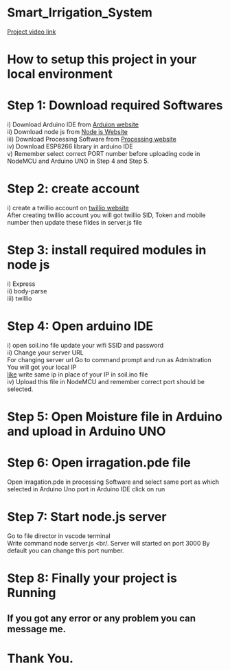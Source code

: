 # Smart_Irrigation_System

[Project video link](https://youtu.be/XtPWUWkVXfk?si=JcN2UBrWRrkCJx57)<br/>

# How to setup this project in your local environment<br/>

# Step 1: Download required Softwares<br/>
  i) Download Arduino IDE from [Arduion website](https://www.arduino.cc/en/software)<br/>
  ii) Download node js from [Node js Website](https://nodejs.org/en/download/prebuilt-installer)<br/>
  iii) Download Processing Software from [Processing website](https://processing.org/download)<br/>
  iv) Download ESP8266 library in arduino IDE <br/>
  v) Remember select correct PORT number before uploading code in NodeMCU and Arduino UNO in Step 4 and Step 5.<br>
# Step 2: create account<br/>
  i) create a twillio account on [twillio website](https://www.twilio.com/en-us)<br/>
After creating twillio account you will got twillio SID, Token and mobile number then update these fildes in server.js file<br/>
# Step 3: install required modules in node js <br/>
  i) Express<br/>
  ii) body-parse<br/>
  iii) twillio<br/>
# Step 4: Open arduino IDE<br/>
  i) open soil.ino file update your wifi SSID and password<br/>
  ii) Change your server URL <br/>
    For changing server url Go to command prompt and run as Admistration<br/>
    You will got your local IP<br/>  [like](https://github.com/Vinayyadav1025/Smart_Irrigation_System/blob/main/cmd.png)
    write same ip in place of your IP in soil.ino file<br/>
    iv) Upload this file in NodeMCU and remember correct port should be selected.<br/>
# Step 5: Open Moisture file in Arduino and upload in Arduino UNO<br/>
# Step 6: Open irragation.pde file
  Open irragation.pde in processing Software and select same port as which selected in Arduino Uno port in Arduino IDE<r>
  click on run
# Step 7: Start node.js server
  Go to file director in vscode terminal <br>
  Write command node server.js <br/.
  Server will started on port 3000 By default you can change this port number.<br>
# Step 8: Finally your project is Running 
## If you got any error or any problem you can message me.
# Thank You.
